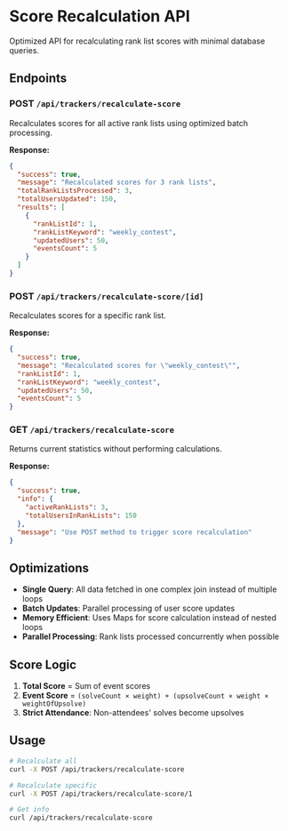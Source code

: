 # Score Recalculation API

Optimized API for recalculating rank list scores with minimal database queries.

## Endpoints

### POST `/api/trackers/recalculate-score`

Recalculates scores for all active rank lists using optimized batch processing.

**Response:**
```json
{
  "success": true,
  "message": "Recalculated scores for 3 rank lists",
  "totalRankListsProcessed": 3,
  "totalUsersUpdated": 150,
  "results": [
    {
      "rankListId": 1,
      "rankListKeyword": "weekly_contest",
      "updatedUsers": 50,
      "eventsCount": 5
    }
  ]
}
```

### POST `/api/trackers/recalculate-score/[id]`

Recalculates scores for a specific rank list.

**Response:**
```json
{
  "success": true,
  "message": "Recalculated scores for \"weekly_contest\"",
  "rankListId": 1,
  "rankListKeyword": "weekly_contest",
  "updatedUsers": 50,
  "eventsCount": 5
}
```

### GET `/api/trackers/recalculate-score`

Returns current statistics without performing calculations.

**Response:**
```json
{
  "success": true,
  "info": {
    "activeRankLists": 3,
    "totalUsersInRankLists": 150
  },
  "message": "Use POST method to trigger score recalculation"
}
```

## Optimizations

- **Single Query**: All data fetched in one complex join instead of multiple loops
- **Batch Updates**: Parallel processing of user score updates
- **Memory Efficient**: Uses Maps for score calculation instead of nested loops
- **Parallel Processing**: Rank lists processed concurrently when possible

## Score Logic

1. **Total Score** = Sum of event scores
2. **Event Score** = `(solveCount × weight) + (upsolveCount × weight × weightOfUpsolve)`
3. **Strict Attendance**: Non-attendees' solves become upsolves

## Usage

```bash
# Recalculate all
curl -X POST /api/trackers/recalculate-score

# Recalculate specific
curl -X POST /api/trackers/recalculate-score/1

# Get info
curl /api/trackers/recalculate-score
```
